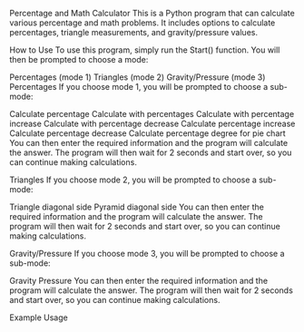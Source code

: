 Percentage and Math Calculator
This is a Python program that can calculate various percentage and math problems. It includes options to calculate percentages, triangle measurements, and gravity/pressure values.

How to Use
To use this program, simply run the Start() function. You will then be prompted to choose a mode:

Percentages (mode 1)
Triangles (mode 2)
Gravity/Pressure (mode 3)
Percentages
If you choose mode 1, you will be prompted to choose a sub-mode:

Calculate percentage
Calculate with percentages
Calculate with percentage increase
Calculate with percentage decrease
Calculate percentage increase
Calculate percentage decrease
Calculate percentage degree for pie chart
You can then enter the required information and the program will calculate the answer. The program will then wait for 2 seconds and start over, so you can continue making calculations.

Triangles
If you choose mode 2, you will be prompted to choose a sub-mode:

Triangle diagonal side
Pyramid diagonal side
You can then enter the required information and the program will calculate the answer. The program will then wait for 2 seconds and start over, so you can continue making calculations.

Gravity/Pressure
If you choose mode 3, you will be prompted to choose a sub-mode:

Gravity
Pressure
You can then enter the required information and the program will calculate the answer. The program will then wait for 2 seconds and start over, so you can continue making calculations.

Example Usage
